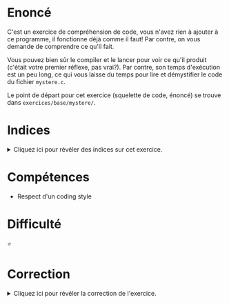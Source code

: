 # Enoncé

C'est un exercice de compréhension de code, vous n'avez rien à
ajouter à ce programme, il fonctionne déjà comme il faut! Par
contre, on vous demande de comprendre ce qu'il fait.

Vous pouvez bien sûr le compiler et le lancer pour voir ce qu'il
produit (c'était votre premier réflexe, pas vrai?). Par contre, son
temps d'exécution est un peu long, ce qui vous laisse du temps pour
lire et démystifier le code du fichier `mystere.c`.

Le point de départ pour cet exercice (squelette de code, énoncé) se
trouve dans `exercices/base/mystere/`.

# Indices

<details>
<summary>Cliquez ici pour révéler des indices sur cet exercice.</summary>
<br>

* jetez un oeil au manuel de la commande "indent"
</details>

# Compétences

* Respect d'un coding style

# Difficulté

:star:
# Correction

<details>
<summary>Cliquez ici pour révéler la correction de l'exercice.</summary>
#### Corrigé du fichier Makefile

```make
CC=gcc
CFLAGS=-std=c99 -Wall -Wextra -g

all: mystere

.PHONY: clean
clean:
	rm -f *~ *.o mystere

```

#### Corrigé du fichier mystere.c

```c
#include <stdlib.h>
#include <stdio.h>
#include <stdint.h>
int64_t f(int64_t n){int64_t x,y;if(n < 2){return n;}x=f(n-1);y=f(n-2);return x+y;}int main(void){int64_t z=42+1;printf("%ld\n",f(z));return 0;}

/*
    Un petit coup de "indent -linux mystere.c" dans un terminal, et hop!

#include <stdlib.h>
#include <stdio.h>
#include <stdint.h>
int64_t f(int64_t n)
{
	int64_t x, y;
	if (n < 2) {
		return n;
	}
	x = f(n - 1);
	y = f(n - 2);
	return x + y;
}

int main(void)
{
	int64_t z = 42 + 1;
	printf("%ld\n", f(z));
	return 0;
}

    C'est à peine plus lisible, pas vrai?
*/


```


</details>
